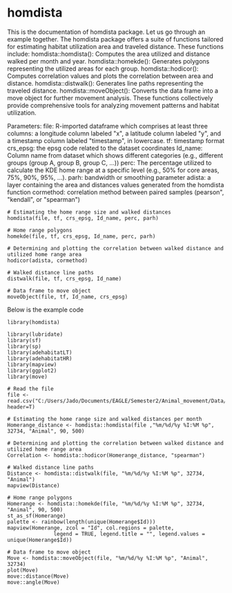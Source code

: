 # homdista

This is the documentation of homdista package. Let us go through an example together.
The homdista package offers a suite of functions tailored for estimating habitat utilization area and traveled distance.
These functions include:
homdista::homdista(): Computes the area utilized and distance walked per month and year.
homdista::homekde(): Generates polygons representing the utilized areas for each group. 
homdista::hodicor(): Computes correlation values and plots the correlation between area and distance. 
homdista::distwalk(): Generates line paths representing the traveled distance. 
homdista::moveObject(): Converts the data frame into a move object for further movement analysis. 
These functions collectively provide comprehensive tools for analyzing movement patterns and habitat utilization.

Parameters:
file: R-imported dataframe which comprises at least three columns: a longitude column labeled "x", a latitude column labeled "y", and a timestamp column labeled "timestamp", in lowercase.
tf: timestamp format
crs_epsg: the epsg code related to the dataset coordinates
Id_name: Column name from dataset which shows different categories (e.g., different groups (group A, group B, group C, ...))
perc: The percentage utilized to calculate the KDE home range at a specific level (e.g., 50% for core areas, 75%, 90%, 95%, ...).
parh: bandwidth or smoothing parameter
adista: a layer containing the area and distances values generated from the homdista function
cormethod: correlation method between paired samples (pearson", "kendall", or "spearman")
&nbsp;
```
# Estimating the home range size and walked distances
homdista(file, tf, crs_epsg, Id_name, perc, parh)

# Home range polygons
homekde(file, tf, crs_epsg, Id_name, perc, parh)

# Determining and plotting the correlation between walked distance and utilized home range area
hodicor(adista, cormethod)

# Walked distance line paths
distwalk(file, tf, crs_epsg, Id_name)

# Data frame to move object
moveObject(file, tf, Id_name, crs_epsg)
```
Below is the example code
```
library(homdista)

library(lubridate)
library(sf)
library(sp)
library(adehabitatLT)
library(adehabitatHR)
library(mapview)
library(ggplot2)
library(move)

# Read the file
file <- read.csv("C:/Users/Jado/Documents/EAGLE/Semester2/Animal_movement/Data/data.csv", header=T)

# Estimating the home range size and walked distances per month
Homerange_distance <- homdista::homdista(file ,"%m/%d/%y %I:%M %p", 32734, "Animal", 90, 500)

# Determining and plotting the correlation between walked distance and utilized home range area
Correlation <- homdista::hodicor(Homerange_distance, "spearman")

# Walked distance line paths
Distance <- homdista::distwalk(file, "%m/%d/%y %I:%M %p", 32734, "Animal")
mapview(Distance)

# Home range polygons
Homerange <- homdista::homekde(file, "%m/%d/%y %I:%M %p", 32734, "Animal", 90, 500)
st_as_sf(Homerange)
palette <- rainbow(length(unique(Homerange$Id)))
mapview(Homerange, zcol = "Id", col.regions = palette,
               legend = TRUE, legend.title = "", legend.values = unique(Homerange$Id))

# Data frame to move object
Move <- homdista::moveObject(file, "%m/%d/%y %I:%M %p", "Animal", 32734)
plot(Move)
move::distance(Move)
move::angle(Move)
```
